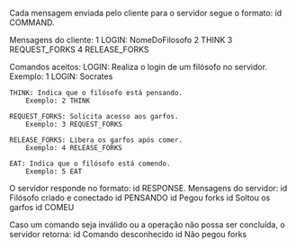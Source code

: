 Cada mensagem enviada pelo cliente para o servidor segue o formato: id COMMAND.

Mensagens do cliente:
    1 LOGIN: NomeDoFilosofo
    2 THINK
    3 REQUEST_FORKS
    4 RELEASE_FORKS

Comandos aceitos: 
    LOGIN: Realiza o login de um filósofo no servidor.
        Exemplo: 1 LOGIN: Socrates

    THINK: Indica que o filósofo está pensando.
        Exemplo: 2 THINK

    REQUEST_FORKS: Solicita acesso aos garfos.
        Exemplo: 3 REQUEST_FORKS

    RELEASE_FORKS: Libera os garfos após comer.
        Exemplo: 4 RELEASE_FORKS

    EAT: Indica que o filósofo está comendo.
        Exemplo: 5 EAT


O servidor responde no formato: id RESPONSE.
Mensagens do servidor:
    id Filósofo criado e conectado
    id PENSANDO
    id Pegou forks
    id Soltou os garfos
    id COMEU

Caso um comando seja inválido ou a operação não possa ser concluída, o servidor retorna:
    id Comando desconhecido
    id Não pegou forks